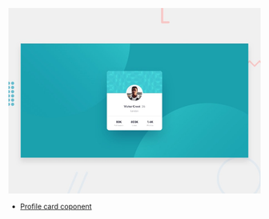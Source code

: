 ![Design preview for the Profile card component coding challenge](./design/desktop-preview.jpg)

- [Profile card coponent](https://profile-card-component-mgy2.vercel.app/)
